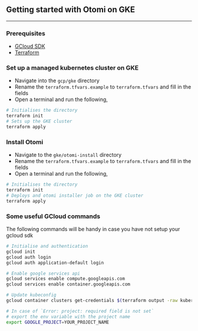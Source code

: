 ## Getting started with Otomi on GKE
---
### Prerequisites

- [GCloud SDK](https://cloud.google.com/sdk/docs/install)
- [Terraform](https://cloud.google.com/sdk/docs/install)


### Set up a managed kubernetes cluster on GKE

- Navigate into the `gcp/gke` directory
- Rename the `terraform.tfvars.example` to `terraform.tfvars` and fill in the fields
- Open a terminal and run the following, 
```bash
# Initialises the directory
terraform init
# Sets up the GKE cluster
terraform apply
```

### Install Otomi
- Navigate to the `gke/otomi-install` directory
- Rename the `terraform.tfvars.example` to `terraform.tfvars` and fill in the fields
- Open a terminal and run the following, 
```bash
# Initialises the directory
terraform init
# Deploys and otomi installer job on the GKE cluster
terraform apply
```

### Some useful GCloud commands

The following commands will be handy in case you have not setup your gcloud sdk

```bash
# Initialise and authentication
gcloud init
gcloud auth login
gcloud auth application-default login

# Enable google services api
gcloud services enable compute.googleapis.com
gcloud services enable container.googleapis.com

# Update kubeconfig
gcloud container clusters get-credentials $(terraform output -raw kubernetes_cluster_name) --region $(terraform output -raw region)

# In case of `Error: project: required field is not set`
# export the env variable with the project name
export GOOGLE_PROJECT=YOUR_PROJECT_NAME
```
